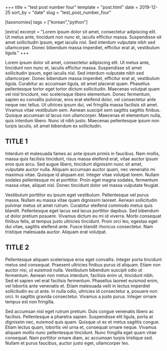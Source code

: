 +++
title = "test post number four"
template = "post.html"
date = 2019-12-25
sort_by = "date"
slug = "test_post_number_four"

[taxonomies]
tags = ["korean","python"]

[extra]
excerpt = "Lorem ipsum dolor sit amet, consectetur adipiscing elit. Ut metus ante, tincidunt non nunc et, iaculis efficitur massa. Suspendisse sit amet sollicitudin ipsum, eget iaculis nisl. Sed interdum vulputate nibh sed ullamcorper. Donec bibendum massa imperdiet, efficitur erat at, vestibulum ligula."
+++

Lorem ipsum dolor sit amet, consectetur adipiscing elit. Ut metus ante, tincidunt non nunc et, iaculis efficitur massa. Suspendisse sit amet sollicitudin ipsum, eget iaculis nisl. Sed interdum vulputate nibh sed ullamcorper. Donec bibendum massa imperdiet, efficitur erat at, vestibulum ligula. Curabitur ac accumsan ligula, sit amet placerat quam. Phasellus pellentesque tortor eget tortor dictum sollicitudin. Maecenas volutpat quam vel nisl tincidunt, nec scelerisque libero elementum. Donec fermentum, sapien eu convallis pulvinar, eros erat eleifend dolor, vel consectetur ante neque nec tellus. Ut ultrices ipsum dui, vel fringilla massa facilisis sit amet. Vivamus vitae vestibulum sem. Aenean suscipit sem sagittis sagittis finibus. Quisque accumsan id lacus non ullamcorper. Maecenas et elementum nulla, quis interdum libero. Nunc id nibh justo. Maecenas pellentesque ipsum non turpis iaculis, sit amet bibendum ex sollicitudin.

## TITLE 1

Interdum et malesuada fames ac ante ipsum primis in faucibus. Nam mollis, massa quis facilisis tincidunt, risus massa eleifend erat, vitae auctor ipsum eros quis arcu. Sed augue libero, tincidunt dignissim nunc sit amet, vulputate auctor nulla. Aliquam accumsan auctor quam, nec venenatis mi maximus vitae. Quisque id aliquam est. Integer vitae volutpat lorem. Nullam sodales pellentesque mi at porttitor. Proin eget magna sodales, fermentum massa vitae, aliquet nisl. Donec tincidunt dolor vel massa vulputate feugiat.

Vestibulum porttitor eu ipsum eget vestibulum. Pellentesque vel purus massa. Nullam eu massa vitae quam dignissim laoreet. Aenean sollicitudin pulvinar metus sit amet rutrum. Curabitur eleifend commodo metus quis blandit. Pellentesque eget lacus sed lacus porttitor dapibus. Sed bibendum ut dolor pretium posuere. Vivamus dictum eu mi id viverra. Morbi consequat finibus felis, at tempus justo ultricies tincidunt. Proin orci leo, egestas eget dui vitae, sagittis eleifend ante. Fusce blandit rhoncus consectetur. Nam tristique malesuada auctor. Aliquam erat volutpat.

## TITLE 2

Pellentesque aliquam scelerisque eros eget convallis. Integer porta tincidunt metus sed consequat. Praesent ultricies finibus purus id aliquam. Etiam non auctor nisi, ut euismod nulla. Vestibulum bibendum suscipit odio ut fermentum. Aenean non metus interdum, facilisis enim ut, tincidunt nibh. Sed et sapien vel erat facilisis fermentum. Phasellus laoreet euismod enim, vel lobortis ante venenatis et. Etiam malesuada velit in lectus imperdiet sollicitudin eu ut ante. In nulla odio, ultricies id consectetur a, posuere non orci. In sagittis gravida consectetur. Vivamus a justo purus. Integer ornare tempus est non fringilla.

Sed accumsan nisl eget rutrum pretium. Duis congue venenatis libero ac facilisis. Pellentesque a pharetra sapien. Suspendisse elit ligula, porta at dignissim nec, euismod quis quam. Quisque ut ex et metus sagittis congue. Etiam lectus quam, lobortis vel urna et, consequat ornare neque. Vivamus aliquam mollis nunc pellentesque tincidunt. Nunc fringilla eget quam vitae consequat. Nam porttitor ornare diam, ac accumsan turpis tristique sed. Nullam et purus faucibus, auctor justo eget, ullamcorper leo.